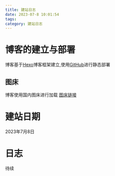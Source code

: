 ```yaml
---
title: 建站日志
date: 2023-07-8 10:01:54
tags: 
category: 建站日志
---
```

# 博客的建立与部署
博客基于[Hexo](https://hexo.io/zh-cn/)博客框架建立,使用[GitHub](https://github.com/)进行静态部署
## 图床
博客使用国内图床进行加载
[图床链接](https://up.loveimgmoe.com/)
# 建站日期
2023年7月8日
# 日志
待续

